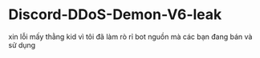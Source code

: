 # Discord-DDoS-Demon-V6-leak
xin lỗi mấy thằng kid vì tôi đã làm rò rỉ bot nguồn mà các bạn đang bán và sử dụng
